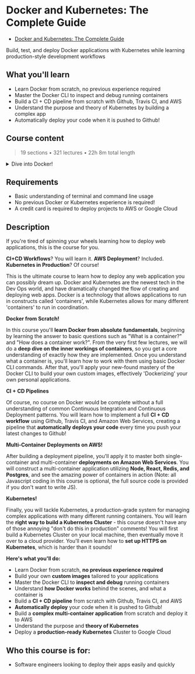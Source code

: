 # Docker and Kubernetes: The Complete Guide

-   [Docker and Kubernetes: The Complete Guide](https://www.udemy.com/course/docker-and-kubernetes-the-complete-guide/)

Build, test, and deploy Docker applications with Kubernetes while learning production-style development workflows

##  What you'll learn

-   Learn Docker from scratch, no previous experience required
-   Master the Docker CLI to inspect and debug running containers
-   Build a CI + CD pipeline from scratch with Github, Travis CI, and AWS
-   Understand the purpose and theory of Kubernetes by building a complex app
-   Automatically deploy your code when it is pushed to Github!

## Course content

> 19 sections • 321 lectures • 22h 8m total length

<details>
  <summary>Dive into Docker!</summary>

1. [Finished Code and Diagrams](content/1_Finished-Code-and-Diagrams.md)
1. []()
</details>

##  Requirements

-   Basic understanding of terminal and command line usage
-   No previous Docker or Kubernetes experience is required!
-   A credit card is required to deploy projects to AWS or Google Cloud

##  Description

If you're tired of spinning your wheels learning how to deploy web applications, this is the course for you.

**CI+CD Workflows**? You will learn it.  **AWS Deployment**? Included.  **Kubernetes in Production**? Of course!

This is the ultimate course to learn how to deploy any web application you can possibly dream up.  Docker and Kubernetes are the newest tech in the Dev Ops world, and have dramatically changed the flow of creating and deploying web apps.  Docker is a technology that allows applications to run in constructs called 'containers', while Kubernetes allows for many different 'containers' to run in coordination.

**Docker from Scratch!**

In this course you'll **learn Docker from absolute fundamentals**, beginning by learning the answer to basic questions such as "What is a container?" and "How does a container work?".  From the very first few lectures, we will do a **deep dive on the inner workings of containers**, so you get a core understanding of exactly how they are implemented.  Once you understand what a container is, you'll learn how to work with them using basic Docker CLI commands.  After that, you'll apply your new-found mastery of the Docker CLI to build your own custom images, effectively 'Dockerizing' your own personal applications. 

**CI + CD Pipelines**

Of course, no course on Docker would be complete without a full understanding of common Continuous Integration and Continuous Deployment patterns.  You will learn how to implement a full **CI + CD workflow** using Github, Travis CI, and Amazon Web Services, creating a pipeline that **automatically deploys your code** every time you push your latest changes to Github!

**Multi-Container Deployments on AWS!**

After building a deployment pipeline, you'll apply it to master both single-container and multi-container **deployments on Amazon Web Services**.  You will construct a multi-container application utilizing **Node, React, Redis, and Postgres**, and see the amazing power of containers in action (Note: all Javascript coding in this course is optional, the full source code is provided if you don't want to write JS).

**Kubernetes!**

Finally, you will tackle Kubernetes, a production-grade system for managing complex applications with many different running containers.  You will learn the **right way to build a Kubernetes Cluster** - this course doesn't have any of those annoying "don't do this in production" comments!  You will first build a Kubernetes Cluster on your local machine, then eventually move it over to a cloud provider.  You'll even learn how to **set up HTTPS on Kubernetes**, which is harder than it sounds!

**Here's what you'll do:**

-   Learn Docker from scratch, **no previous experience required**
-   Build your own **custom images** tailored to your applications
-   Master the Docker CLI to **inspect and debug** running containers
-   Understand **how Docker works** behind the scenes, and what a container is
-   Build a **CI + CD pipeline** from scratch with Github, Travis CI, and AWS
-   **Automatically deploy** your code when it is pushed to Github!
-   Build a **complex multi-container application** from scratch and deploy it to AWS
-   Understand the purpose and **theory of Kubernetes**
-   Deploy a **production-ready Kubernetes** Cluster to Google Cloud

##  Who this course is for:

-   Software engineers looking to deploy their apps easily and quickly